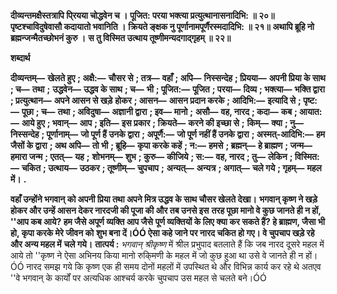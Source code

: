 **दीव्यन्तमक्षैस्तत्रापि पि्रयया चोद्धवेन च ।** **पूजित: परया भक्त्या प्रत्युत्थानासनादिभि: ॥ २०॥** **पृष्टश्चाविदुषेवासौ कदायातो भवानिति ।** **क्रियते ङ्क्षक नु पूर्णानामपूर्णैरस्मदादिभि: ॥ २१॥** **अथापि ब्रूहि नो ब्रह्मन्जन्मैतच्छोभनं कुरु ।** **स तु विस्मित उत्थाय तूष्णीमन्यदगाद्गृहम् ॥ २२॥** 

**शब्दार्थ** 

**दीव्यन्तम्—** **खेलते हुए** **; अक्षै:—** **चौसर से** **; तत्र—** **वहाँ** **; अपि—** **निस्सन्देह** **; प्रियया—** **अपनी प्रिया के साथ** **; च—** **तथा** **;** **उद्धवेन—** **उद्धव के साथ** **; च—** **भी** **; पूजित:—** **पूजित** **; परया—** **दिव्य** **; भक्त्या—** **भक्ति द्वारा** **; प्रत्युत्थान—** **अपने आसन से खड़े** **होकर** **; आसन—** **आसन प्रदान करके** **; आदिभि:—** **इत्यादि से** **; पृष्ट:—** **पूछा** **; च—** **तथा** **; अविदुषा—** **अज्ञानी द्वारा** **; इव—** **मानो** **;** **असौ—** **वह, नारद** **; कदा—** **कब** **; आयात:—** **आये हुए** **; भवान्—** **आप** **; इति—** **इस प्रकार** **; क्रियते—** **करने की इच्छा से** **;** **किम्—** **क्या** **; नु—** **निस्सन्देह** **; पूर्णानाम्—** **जो पूर्ण हैं उनके द्वारा** **; अपूर्णै:—** **जो पूर्ण नहीं हैं उनके द्वारा** **; अस्मत्-आदिभि:—** **हम** **जैसों के द्वारा** **; अथ अपि—** **तो भी** **; ब्रूहि—** **कृपा करके कहें** **; न:—** **हमसे** **; ब्रह्मन्—** **हे ब्राह्मण** **; जन्म—** **हमारा जन्म** **; एतत्—** **यह** **;** **शोभनम्—** **शुभ** **; कुरु—** **कीजिये** **; स:—** **वह, नारद** **; तु—** **लेकिन** **; विस्मित:—** **चकित** **; उत्थाय—** **उठकर** **; तूष्णीम्—** **चुपचाप** **;** **अन्यत्—** **अन्यत्र** **; अगात्—** **चले गये** **; गृहम्—** **महल में।** **.** 

**वहाँ उन्होंने भगवान् को अपनी प्रिया तथा अपने मित्र उद्धव के साथ चौसर खेलते देखा।** **भगवान् कृष्ण ने खड़े होकर और उन्हें आसन देकर नारदजी की पूजा की और तब उनसे इस** **तरह पूछा मानो वे कुछ जानते ही न हों, ''आप कब आये? हम जैसे अपूर्ण व्यक्ति आप जैसे** **पूर्ण व्यक्तियों के लिए क्या कर सकते हैं? हे ब्राह्मण, जैसा भी हो, कृपा करके मेरे जीवन को** **शुभ बना दें।ÓÓ ऐसा कहे जाने पर नारद चकित हो गए। वे चुपचाप खड़े रहे और अन्य महल में** **चले गये।** **तात्पर्य :** *भगवान् श्रीकृष्ण* में श्रील प्रभुपाद बतलाते हैं कि जब नारद दूसरे महल में आये तो ''कृष्ण ने ऐसा अभिनय किया मानो रुकि्मणी के महल में जो कुछ हुआ था उसे वे जानते ही न हों।ÓÓ नारद समझ गये कि कृष्ण एक ही समय दोनों महलों में उपस्थित थे और विभिन्न कार्य कर रहे थे अतएव ''वे भगवान् के कार्यों पर अत्यधिक आश्चर्य करके चुपचाप उस महल से चलते बने।ÓÓ  